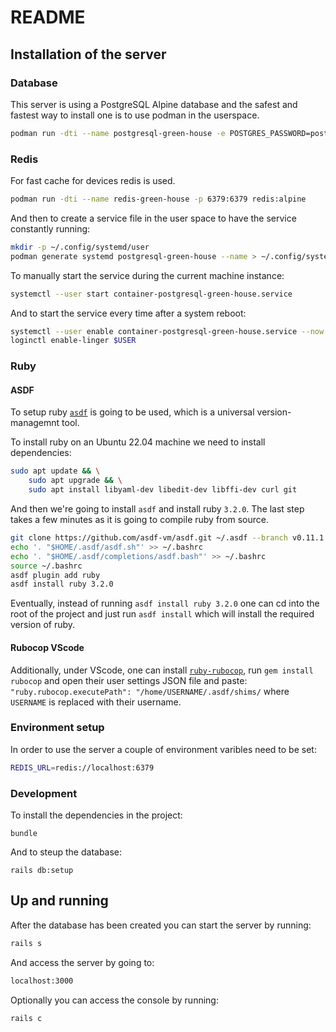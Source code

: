 # README

## Installation of the server

### Database

This server is using a PostgreSQL Alpine database and the safest and fastest way to install one is to use podman in the userspace. 

```bash
podman run -dti --name postgresql-green-house -e POSTGRES_PASSWORD=postgres -p 5432:5432 postgres:alpine
```

### Redis

For fast cache for devices redis is used.

```bash
podman run -dti --name redis-green-house -p 6379:6379 redis:alpine
```

And then to create a service file in the user space to have the service constantly running:

```bash
mkdir -p ~/.config/systemd/user
podman generate systemd postgresql-green-house --name > ~/.config/systemd/user/container-postgresql-green-house.service
```

To manually start the service during the current machine instance:

```bash
systemctl --user start container-postgresql-green-house.service
```

And to start the service every time after a system reboot:

```bash
systemctl --user enable container-postgresql-green-house.service --now
loginctl enable-linger $USER
```

### Ruby


#### ASDF
To setup ruby [`asdf`](https://asdf-vm.com/) is going to be used, which is a universal version-managemnt tool. 

To install ruby on an Ubuntu 22.04 machine we need to install dependencies:

```bash
sudo apt update && \
    sudo apt upgrade && \
    sudo apt install libyaml-dev libedit-dev libffi-dev curl git
```

And then we're going to install `asdf` and install ruby `3.2.0`. The last step takes a few minutes as it is going to compile ruby from source.

```bash
git clone https://github.com/asdf-vm/asdf.git ~/.asdf --branch v0.11.1
echo '. "$HOME/.asdf/asdf.sh"' >> ~/.bashrc
echo '. "$HOME/.asdf/completions/asdf.bash"' >> ~/.bashrc
source ~/.bashrc
asdf plugin add ruby
asdf install ruby 3.2.0
```

Eventually, instead of running `asdf install ruby 3.2.0` one can cd into the root of the project and just run `asdf install` which will install the required version of ruby.

#### Rubocop VScode

Additionally, under VScode, one can install [`ruby-rubocop`](https://marketplace.visualstudio.com/items?itemName=misogi.ruby-rubocop), run `gem install rubocop` and open their user settings JSON file and paste: `"ruby.rubocop.executePath": "/home/USERNAME/.asdf/shims/` where `USERNAME` is replaced with their username.

### Environment setup

In order to use the server a couple of environment varibles need to be set:

```bash
REDIS_URL=redis://localhost:6379
```


### Development

To install the dependencies in the project:

```
bundle
```

And to steup the database:

```
rails db:setup
```

## Up and running

After the database has been created you can start the server by running:

```bash
rails s
```

And access the server by going to:

```bash
localhost:3000
```

Optionally you can access the console by running:

```bash
rails c
```
